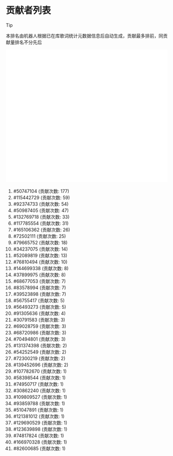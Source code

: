 # 贡献者列表

> [!TIP]
> 本排名由机器人根据已在库歌词统计元数据信息后自动生成，贡献最多排前，同贡献量排名不分先后

![贡献者头像画廊](./CONTRIBUTORS.svg)

1. #50747104 (贡献次数: 177)
2. #115442729 (贡献次数: 59)
3. #92374733 (贡献次数: 54)
4. #50987405 (贡献次数: 47)
5. #132769718 (贡献次数: 33)
6. #117785554 (贡献次数: 31)
7. #165106362 (贡献次数: 26)
8. #72502111 (贡献次数: 25)
9. #79665752 (贡献次数: 18)
10. #34237075 (贡献次数: 14)
11. #52089819 (贡献次数: 13)
12. #76810494 (贡献次数: 10)
13. #144699338 (贡献次数: 8)
14. #37899975 (贡献次数: 8)
15. #68677053 (贡献次数: 7)
16. #83578994 (贡献次数: 7)
17. #39523898 (贡献次数: 7)
18. #56755417 (贡献次数: 5)
19. #56493273 (贡献次数: 5)
20. #91305636 (贡献次数: 4)
21. #30791583 (贡献次数: 3)
22. #69028759 (贡献次数: 3)
23. #68720986 (贡献次数: 3)
24. #70494801 (贡献次数: 3)
25. #131374398 (贡献次数: 2)
26. #54252549 (贡献次数: 2)
27. #72300219 (贡献次数: 2)
28. #139452696 (贡献次数: 2)
29. #107782670 (贡献次数: 1)
30. #58398544 (贡献次数: 1)
31. #74950717 (贡献次数: 1)
32. #30862240 (贡献次数: 1)
33. #109809527 (贡献次数: 1)
34. #93859788 (贡献次数: 1)
35. #51047891 (贡献次数: 1)
36. #121381012 (贡献次数: 1)
37. #129690529 (贡献次数: 1)
38. #123639898 (贡献次数: 1)
39. #74817824 (贡献次数: 1)
40. #166970328 (贡献次数: 1)
41. #82600685 (贡献次数: 1)

